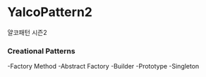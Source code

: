 # YalcoPattern2
얄코패턴 시즌2
### Creational Patterns
-Factory Method
-Abstract Factory
-Builder
-Prototype
-Singleton
